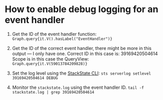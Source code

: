 # How to enable debug logging for an event handler


1. Get the ID of the event handler function:
`Graph.query{it.V().hasLabel("EventHandler")}`

2. Get the ID of the correct event handler, there might be more in this output — I only have one. Correct ID in this case is: 39169420504614
Scope is in this case the QueryView:
`Graph.query{it.V(59013784209828)}`

3. Set the log level using the [StackState CLI](/setup/cli.md):
`sts serverlog setlevel 39169420504614 DEBUG`

4. Monitor the `stackstate.log` using the event handler ID.
`tail -f stackstate.log | grep 39169420504614`

